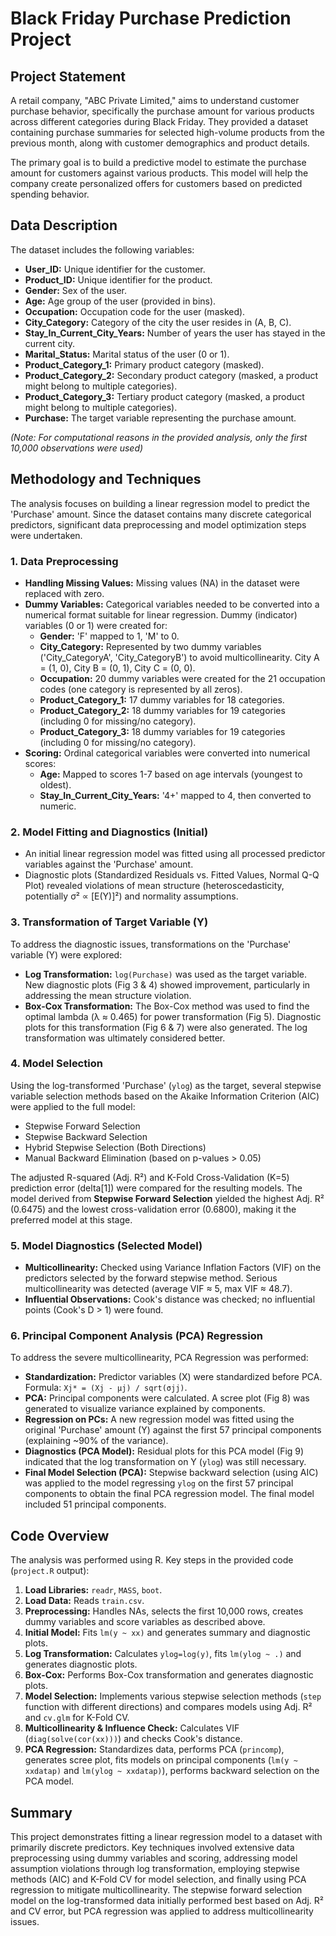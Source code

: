 # Black Friday Purchase Prediction Project

## Project Statement

A retail company, "ABC Private Limited," aims to understand customer purchase behavior, specifically the purchase amount for various products across different categories during Black Friday. They provided a dataset containing purchase summaries for selected high-volume products from the previous month, along with customer demographics and product details.

The primary goal is to build a predictive model to estimate the purchase amount for customers against various products. This model will help the company create personalized offers for customers based on predicted spending behavior.

## Data Description

The dataset includes the following variables:

* **User_ID:** Unique identifier for the customer.
* **Product_ID:** Unique identifier for the product.
* **Gender:** Sex of the user.
* **Age:** Age group of the user (provided in bins).
* **Occupation:** Occupation code for the user (masked).
* **City_Category:** Category of the city the user resides in (A, B, C).
* **Stay_In_Current_City_Years:** Number of years the user has stayed in the current city.
* **Marital_Status:** Marital status of the user (0 or 1).
* **Product_Category_1:** Primary product category (masked).
* **Product_Category_2:** Secondary product category (masked, a product might belong to multiple categories).
* **Product_Category_3:** Tertiary product category (masked, a product might belong to multiple categories).
* **Purchase:** The target variable representing the purchase amount.

*(Note: For computational reasons in the provided analysis, only the first 10,000 observations were used)*

## Methodology and Techniques

The analysis focuses on building a linear regression model to predict the 'Purchase' amount. Since the dataset contains many discrete categorical predictors, significant data preprocessing and model optimization steps were undertaken.

### 1. Data Preprocessing

* **Handling Missing Values:** Missing values (NA) in the dataset were replaced with zero.
* **Dummy Variables:** Categorical variables needed to be converted into a numerical format suitable for linear regression. Dummy (indicator) variables (0 or 1) were created for:
    * **Gender:** 'F' mapped to 1, 'M' to 0.
    * **City_Category:** Represented by two dummy variables ('City\_CategoryA', 'City\_CategoryB') to avoid multicollinearity. City A = (1, 0), City B = (0, 1), City C = (0, 0).
    * **Occupation:** 20 dummy variables were created for the 21 occupation codes (one category is represented by all zeros).
    * **Product_Category_1:** 17 dummy variables for 18 categories.
    * **Product_Category_2:** 18 dummy variables for 19 categories (including 0 for missing/no category).
    * **Product_Category_3:** 18 dummy variables for 19 categories (including 0 for missing/no category).
* **Scoring:** Ordinal categorical variables were converted into numerical scores:
    * **Age:** Mapped to scores 1-7 based on age intervals (youngest to oldest).
    * **Stay_In_Current_City_Years:** '4+' mapped to 4, then converted to numeric.

### 2. Model Fitting and Diagnostics (Initial)

* An initial linear regression model was fitted using all processed predictor variables against the 'Purchase' amount.
* Diagnostic plots (Standardized Residuals vs. Fitted Values, Normal Q-Q Plot) revealed violations of mean structure (heteroscedasticity, potentially σ² ∝ [E(Y)]²) and normality assumptions.

### 3. Transformation of Target Variable (Y)

To address the diagnostic issues, transformations on the 'Purchase' variable (Y) were explored:
* **Log Transformation:** `log(Purchase)` was used as the target variable. New diagnostic plots (Fig 3 & 4) showed improvement, particularly in addressing the mean structure violation.
* **Box-Cox Transformation:** The Box-Cox method was used to find the optimal lambda (λ ≈ 0.465) for power transformation (Fig 5). Diagnostic plots for this transformation (Fig 6 & 7) were also generated. The log transformation was ultimately considered better.

### 4. Model Selection

Using the log-transformed 'Purchase' (`ylog`) as the target, several stepwise variable selection methods based on the Akaike Information Criterion (AIC) were applied to the full model:
* Stepwise Forward Selection
* Stepwise Backward Selection
* Hybrid Stepwise Selection (Both Directions)
* Manual Backward Elimination (based on p-values > 0.05)

The adjusted R-squared (Adj. R²) and K-Fold Cross-Validation (K=5) prediction error (delta[1]) were compared for the resulting models. The model derived from **Stepwise Forward Selection** yielded the highest Adj. R² (0.6475) and the lowest cross-validation error (0.6800), making it the preferred model at this stage.

### 5. Model Diagnostics (Selected Model)

* **Multicollinearity:** Checked using Variance Inflation Factors (VIF) on the predictors selected by the forward stepwise method. Serious multicollinearity was detected (average VIF ≈ 5, max VIF ≈ 48.7).
* **Influential Observations:** Cook's distance was checked; no influential points (Cook's D > 1) were found.

### 6. Principal Component Analysis (PCA) Regression

To address the severe multicollinearity, PCA Regression was performed:
* **Standardization:** Predictor variables (X) were standardized before PCA. Formula: `Xj* = (Xj - μj) / sqrt(σjj)`.
* **PCA:** Principal components were calculated. A scree plot (Fig 8) was generated to visualize variance explained by components.
* **Regression on PCs:** A new regression model was fitted using the original 'Purchase' amount (Y) against the first 57 principal components (explaining ~90% of the variance).
* **Diagnostics (PCA Model):** Residual plots for this PCA model (Fig 9) indicated that the log transformation on Y (`ylog`) was still necessary.
* **Final Model Selection (PCA):** Stepwise backward selection (using AIC) was applied to the model regressing `ylog` on the first 57 principal components to obtain the final PCA regression model. The final model included 51 principal components.

## Code Overview

The analysis was performed using R. Key steps in the provided code (`project.R` output):

1.  **Load Libraries:** `readr`, `MASS`, `boot`.
2.  **Load Data:** Reads `train.csv`.
3.  **Preprocessing:** Handles NAs, selects the first 10,000 rows, creates dummy variables and score variables as described above.
4.  **Initial Model:** Fits `lm(y ~ xx)` and generates summary and diagnostic plots.
5.  **Log Transformation:** Calculates `ylog=log(y)`, fits `lm(ylog ~ .)` and generates diagnostic plots.
6.  **Box-Cox:** Performs Box-Cox transformation and generates diagnostic plots.
7.  **Model Selection:** Implements various stepwise selection methods (`step` function with different directions) and compares models using Adj. R² and `cv.glm` for K-Fold CV.
8.  **Multicollinearity & Influence Check:** Calculates VIF (`diag(solve(cor(xx)))`) and checks Cook's distance.
9.  **PCA Regression:** Standardizes data, performs PCA (`princomp`), generates scree plot, fits models on principal components (`lm(y ~ xxdatap)` and `lm(ylog ~ xxdatap)`), performs backward selection on the PCA model.

## Summary

This project demonstrates fitting a linear regression model to a dataset with primarily discrete predictors. Key techniques involved extensive data preprocessing using dummy variables and scoring, addressing model assumption violations through log transformation, employing stepwise methods (AIC) and K-Fold CV for model selection, and finally using PCA regression to mitigate multicollinearity. The stepwise forward selection model on the log-transformed data initially performed best based on Adj. R² and CV error, but PCA regression was applied to address multicollinearity issues.
